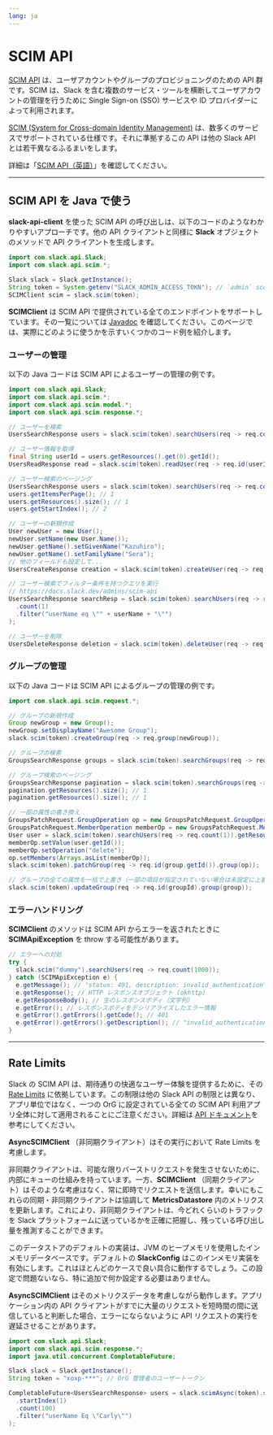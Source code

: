 ```yaml
---
lang: ja
---
```


# SCIM API

[SCIM API](https://docs.slack.dev/admins/scim-api) は、ユーザアカウントやグループのプロビジョニングのための API 群です。SCIM は、Slack を含む複数のサービス・ツールを横断してユーザアカウントの管理を行うために Single Sign-on (SSO) サービスや ID プロバイダーによって利用されます。

[SCIM (System for Cross-domain Identity Management)](http://www.simplecloud.info/) は、数多くのサービスでサポートされている仕様です。それに準拠するこの API は他の Slack API とは若干異なるふるまいをします。

詳細は「[SCIM API（英語）](https://docs.slack.dev/admins/scim-api)」を確認してください。

---
## SCIM API を Java で使う

**slack-api-client** を使った SCIM API の呼び出しは、以下のコードのようなわかりやすいアプローチです。他の API クライアントと同様に **Slack** オブジェクトのメソッドで API クライアントを生成します。

```java
import com.slack.api.Slack;
import com.slack.api.scim.*;

Slack slack = Slack.getInstance();
String token = System.getenv("SLACK_ADMIN_ACCESS_TOKN"); // `admin` scope が必要
SCIMClient scim = slack.scim(token);
```

**SCIMClient** は SCIM API で提供されている全てのエンドポイントをサポートしています。その一覧については [Javadoc](https://oss.sonatype.org/service/local/repositories/releases/archive/com/slack/api/slack-api-client/sdkLatestVersion/slack-api-client-sdkLatestVersion-javadoc.jar/!/com/slack/api/scim/SCIMClient.html) を確認してください。このページでは、実際にどのように使うかを示すいくつかのコード例を紹介します。

### ユーザーの管理

以下の Java コードは SCIM API によるユーザーの管理の例です。

```java
import com.slack.api.Slack;
import com.slack.api.scim.*;
import com.slack.api.scim.model.*;
import com.slack.api.scim.response.*;

// ユーザーを検索
UsersSearchResponse users = slack.scim(token).searchUsers(req -> req.count(1000));

// ユーザー情報を取得
final String userId = users.getResources().get(0).getId();
UsersReadResponse read = slack.scim(token).readUser(req -> req.id(userId));

// ユーザー検索のページング
UsersSearchResponse users = slack.scim(token).searchUsers(req -> req.count(1).startIndex(2));
users.getItemsPerPage(); // 1
users.getResources().size(); // 1
users.getStartIndex(); // 2

// ユーザーの新規作成
User newUser = new User();
newUser.setName(new User.Name());
newUser.getName().setGivenName("Kazuhiro");
newUser.getName().setFamilyName("Sera");
// 他のフィールドも設定して...
UsersCreateResponse creation = slack.scim(token).createUser(req -> req.user(newUser));

// ユーザー検索でフィルター条件を持つクエリを実行
// https://docs.slack.dev/admins/scim-api
UsersSearchResponse searchResp = slack.scim(token).searchUsers(req -> req
  .count(1)
  .filter("userName eq \"" + userName + "\"")
);

// ユーザーを削除
UsersDeleteResponse deletion = slack.scim(token).deleteUser(req -> req.id(userId));
```

### グループの管理

以下の Java コードは SCIM API によるグループの管理の例です。

```java
import com.slack.api.scim.request.*;

// グループの新規作成
Group newGroup = new Group();
newGroup.setDisplayName("Awesome Group");
slack.scim(token).createGroup(req -> req.group(newGroup));

// グループの検索
GroupsSearchResponse groups = slack.scim(token).searchGroups(req -> req.count(1000));

// グループ検索のページング
GroupsSearchResponse pagination = slack.scim(token).searchGroups(req -> req.count(1));
pagination.getResources().size(); // 1
pagination.getResources().size(); // 1

// 一部の属性の書き換え
GroupsPatchRequest.GroupOperation op = new GroupsPatchRequest.GroupOperation();
GroupsPatchRequest.MemberOperation memberOp = new GroupsPatchRequest.MemberOperation();
User user = slack.scim(token).searchUsers(req -> req.count(1)).getResources().get(0);
memberOp.setValue(user.getId());
memberOp.setOperation("delete");
op.setMembers(Arrays.asList(memberOp));
slack.scim(token).patchGroup(req -> req.id(group.getId()).group(op));

// グループの全ての属性を一括で上書き（一部の項目が指定されていない場合は未設定に上書き）
slack.scim(token).updateGroup(req -> req.id(groupId).group(group));
```

### エラーハンドリング

**SCIMClient** のメソッドは SCIM API からエラーを返されたときに **SCIMApiException** を throw する可能性があります。

```java
// エラーへの対処
try {
  slack.scim("dummy").searchUsers(req -> req.count(1000));
} catch (SCIMApiException e) {
  e.getMessage(); // "status: 401, description: invalid_authentication"
  e.getResponse(); // HTTP レスポンスオブジェクト (okhttp)
  e.getResponseBody(); // 生のレスポンスボディ（文字列）
  e.getError(); // レスポンスボディをデシリアライズしたエラー情報
  e.getError().getErrors().getCode(); // 401
  e.getError().getErrors().getDescription(); // "invalid_authentication"
}
```

---
## Rate Limits

Slack の SCIM API は、期待通りの快適なユーザー体験を提供するために、その [Rate Limits](https://docs.slack.dev/apis/web-api/rate-limits) に依拠しています。この制限は他の Slack API の制限とは異なり、アプリ単位ではなく、一つの OrG に設定されている全ての SCIM API 利用アプリ全体に対して適用されることにご注意ください。詳細は [API ドキュメント](https://docs.slack.dev/admins/scim-api#limitations)を参考にしてください。

**AsyncSCIMClient** （非同期クライアント）はその実行において Rate Limits を考慮します。

非同期クライアントは、可能な限りバーストリクエストを発生させないために、内部にキューの仕組みを持っています。一方、**SCIMClient** （同期クライアント）はそのような考慮はなく、常に即時でリクエストを送信します。幸いにもこれらの同期・非同期クライアントは協調して **MetricsDatastore** 内のメトリクスを更新します。これにより、非同期クライアントは、今どれくらいのトラフックを Slack プラットフォームに送っているかを正確に把握し、残っている呼び出し量を推測することができます。

このデータストアのデフォルトの実装は、JVM のヒープメモリを使用したインメモリデータベースです。デフォルトの **SlackConfig** はこのインメモリ実装を有効にします。これはほとんどのケースで良い具合に動作するでしょう。この設定で問題ないなら、特に追加で何か設定する必要はありません。

**AsyncSCIMClient** はそのメトリクスデータを考慮しながら動作します。アプリケーション内の API クライアントがすでに大量のリクエストを短時間の間に送信していると判断した場合、エラーにならないように API リクエストの実行を遅延させることがあります。

```java
import com.slack.api.Slack;
import com.slack.api.scim.response.*;
import java.util.concurrent.CompletableFuture;

Slack slack = Slack.getInstance();
String token = "xoxp-***"; // OrG 管理者のユーザートークン

CompletableFuture<UsersSearchResponse> users = slack.scimAsync(token).searchUsers(req -> req
  .startIndex(1)
  .count(100)
  .filter("userName Eq \"Carly\"")
);
```